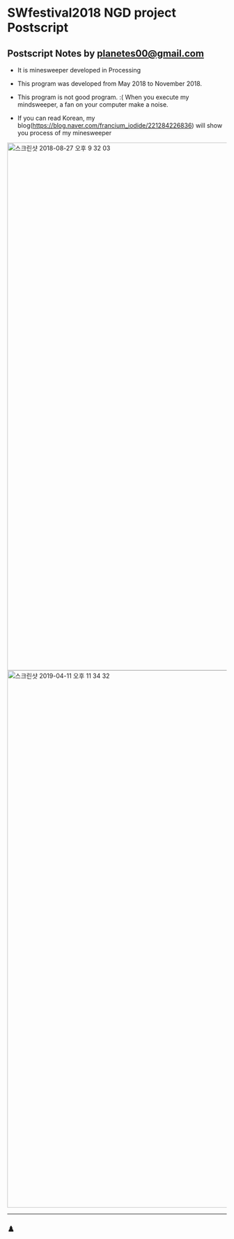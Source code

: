 # SWfestival2018 NGD project Postscript
Postscript Notes by planetes00@gmail.com
-------------------

* It is minesweeper developed in Processing
* This program was developed from May 2018 to November 2018.
* This program is not good program. :( When you execute my mindsweeper, a fan on your computer make a noise.

* If you can read Korean, my blog(https://blog.naver.com/francium_iodide/221284226836) will show you process of my minesweeper

<img width="1211" alt="스크린샷 2018-08-27 오후 9 32 03" src="https://user-images.githubusercontent.com/47956439/55767287-336df200-5ab3-11e9-8912-dfb201805f1d.png">

<img width="1233" alt="스크린샷 2019-04-11 오후 11 34 32" src="https://user-images.githubusercontent.com/47956439/56477470-dcb7dd80-64e0-11e9-8720-3eaae383a3cf.png">

----
### ♟️
